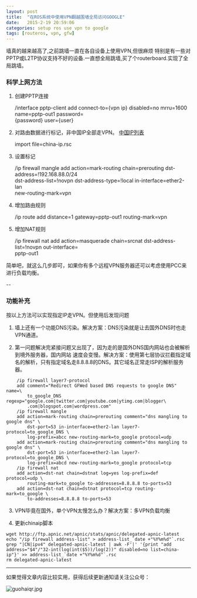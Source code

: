 ```yaml
---
layout: post
title:  "在ROS系统中使用VPN翻越围墙全局访问GOOGLE"
date:   2015-2-19 20:59:06
categories: setup ros use vpn to google
tags: [routeros, vpn, gfw]
---
```

墙真的越来越高了,之前跳墙一直在各自设备上使用VPN,但很麻烦 特别是有一些对PPTP或L2TP协议支持不好的设备.一直想全局跳墙,买了个routerboard.实现了全局跳墙。

### 科学上网方法

1. 创建PPTP连接

	/interface pptp-client
	add connect-to={vpn ip} disabled=no mrru=1600 name=pptp-out1 password=\
	    {password} user={user}

2.  对路由数据进行标记，非中国IP全部走VPN。 [中国IP列表](http://guohai163.github.io/doc-pic/ros/china-ip.rsc)
	
	import file=china-ip.rsc

3. 设置标记
	
	/ip firewall mangle
	add action=mark-routing chain=prerouting dst-address=!192.168.88.0/24 \
	    dst-address-list=!novpn dst-address-type=!local in-interface=ether2-lan \
	    new-routing-mark=vpn

4. 增加路由规则

	/ip route
	add distance=1 gateway=pptp-out1 routing-mark=vpn

5.  增加NAT规则

	/ip firewall nat
	add action=masquerade chain=srcnat dst-address-list=!novpn out-interface=\
    	pptp-out1


简单吧，就这么几步即可，如果你有多个远程VPN服务器还可以考虑使用PCC来进行负载均衡。

--

### 功能补充

按以上方法可以实现指定IP走VPN。但使用后发现问题

1. 墙上还有一个功能DNS污染。解决方案：DNS污染就是让去国外DNS时也走VPN通道。

2. 第一问题解决完紧接问题又出现了，因为走的是国外DNS国内网站也会被解析到境外服务器，国内网站 速度会变慢。解决方案：使用第七层协议拦截指定域名的解析，只有指定域名走8.8.8.8的DNS。其它域名正常走ISP的解析服务器。

```
	/ip firewall layer7-protocol
	add comment="Redirect GFWed based DNS requests to google DNS" name=\
	    to_google_DNS regexp="google.com|twitter.com|youtube.com|ytimg.com|blogger\
	    .com|blogspot.com|wordpress.com"
	/ip firewall mangle
	add action=mark-routing chain=prerouting comment="dns mangling to google dns" \
	    dst-port=53 in-interface=ether2-lan layer7-protocol=to_google_DNS \
	    log-prefix=abcc new-routing-mark=to_google protocol=udp
	add action=mark-routing chain=prerouting comment="dns mangling to google dns" \
	    dst-port=53 in-interface=ether2-lan layer7-protocol=to_google_DNS \
	    log-prefix=abcd new-routing-mark=to_google protocol=tcp
	/ip firewall nat
	add action=dst-nat chain=dstnat log=yes log-prefix=def protocol=udp \
	    routing-mark=to_google to-addresses=8.8.8.8 to-ports=53
	add action=dst-nat chain=dstnat protocol=tcp routing-mark=to_google \
	    to-addresses=8.8.8.8 to-ports=53
```
3. VPN毕竟在国外，单个VPN太慢怎么办？解决方案：多VPN负载均衡

4. 更新chinaip脚本

```
wget http://ftp.apnic.net/apnic/stats/apnic/delegated-apnic-latest
echo "/ip firewall address-list" > address-list_`date +"%Y%m%d"`.rsc
grep "|CN|ipv4" delegated-apnic-latest | awk -F'|' '{print "add address="$4"/"32-int(log(int($5))/log(2))" disabled=no list=china-ip"}' >> address-list_`date +"%Y%m%d"`.rsc
rm delegated-apnic-latest
```

---

如果觉得文章内容比较实用，获得后续更新通知请关注公众号：

![guohaiqr.jpg](//blog.guohai.org/doc-pic/guohaiqr.jpg)